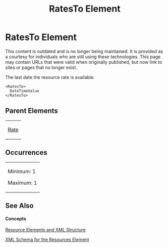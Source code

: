 ﻿---
title: RatesTo Element
TOCTitle: RatesTo Element
ms:assetid: 7449cf00-d413-44d1-9631-e5e27ab15464
ms:mtpsurl: https://msdn.microsoft.com/en-us/library/Bb968548(v=office.12)
ms:contentKeyID: 13188240
ms.date: 05/05/2014
mtps_version: v=office.12
f1_keywords:
- RatesTo element
---

# RatesTo Element

This content is outdated and is no longer being maintained. It is provided as a courtesy for individuals who are still using these technologies. This page may contain URLs that were valid when originally published, but now link to sites or pages that no longer exist.

The last date the resource rate is available.

    <RatesTo>
      DateTimeValue
    </RatesTo>

## Parent Elements

<table>
<colgroup>
<col style="width: 100%" />
</colgroup>
<tbody>
<tr class="odd">
<td><p><a href="bb968716(v=office.12).md">Rate</a></p></td>
</tr>
</tbody>
</table>

## Occurrences

<table>
<colgroup>
<col style="width: 100%" />
</colgroup>
<tbody>
<tr class="odd">
<td><p>Minimum: 1</p>
<p>Maximum: 1</p></td>
</tr>
</tbody>
</table>

## See Also

#### Concepts

[Resource Elements and XML Structure](bb968445\(v=office.12\).md)

[XML Schema for the Resources Element](bb968511\(v=office.12\).md)

